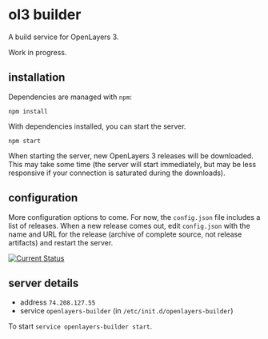 # ol3 builder

A build service for OpenLayers 3.

Work in progress.

## installation

Dependencies are managed with `npm`:

    npm install

With dependencies installed, you can start the server.

    npm start

When starting the server, new OpenLayers 3 releases will be downloaded.  This may take some time (the server will start immediately, but may be less responsive if your connection is saturated during the downloads).

## configuration

More configuration options to come.  For now, the `config.json` file includes a list of releases.  When a new release comes out, edit `config.json` with the name and URL for the release (archive of complete source, not release artifacts) and restart the server.

[![Current Status](https://travis-ci.org/openlayers/builder.svg?branch=master)](https://travis-ci.org/openlayers/builder)

## server details

  * address `74.208.127.55`
  * service `openlayers-builder` (in `/etc/init.d/openlayers-builder`)


To start `service openlayers-builder start`.
